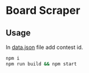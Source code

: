 # Board Scraper

## Usage

In [data.json](./src/data.json) file add contest id.

```bash
npm i
npm run build && npm start
```
